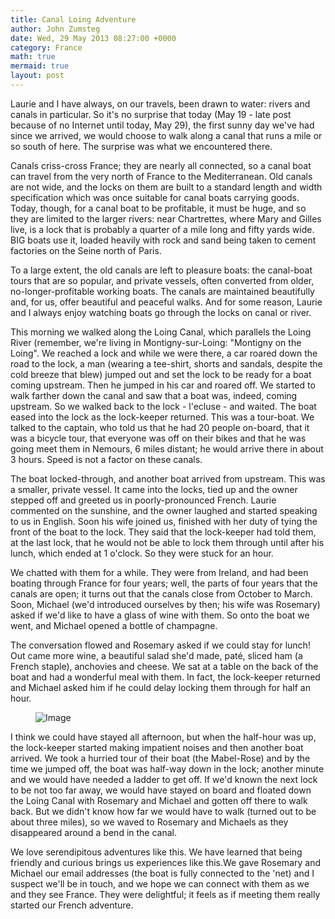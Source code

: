 ```yaml
---
title: Canal Loing Adventure
author: John Zumsteg
date: Wed, 29 May 2013 08:27:00 +0000
category: France
math: true
mermaid: true
layout: post
---
```


<p>Laurie and I have always, on our travels, been drawn to water: rivers and canals in particular. So it's no surprise that today (May 19 - late post because of no Internet until today, May 29), the first sunny day we've had since we arrived, we would choose to walk along a canal that runs a mile or so south of here. The surprise was what we encountered there.</p>
<p>Canals criss-cross France; they are nearly all connected, so a canal boat can travel from the very north of France to the Mediterranean. Old canals are not wide, and the locks on them are built to a standard length and width specification which was once suitable for canal boats carrying goods. Today, though, for a canal boat to be profitable, it must be huge, and so they are limited to the larger rivers: near Chartrettes, where Mary and Gilles live, is a lock that is probably a quarter of a mile long and fifty yards wide. BIG boats use it, loaded heavily with rock and sand being taken to cement factories on the Seine north of Paris.</p>
<p>To a large extent, the old canals are left to pleasure boats: the canal-boat tours that are so popular, and private vessels, often converted from older, no-longer-profitable working boats. The canals are maintained beautifully and, for us, offer beautiful and peaceful walks. And for some reason, Laurie and I always enjoy watching boats go through the locks on canal or river.</p>
<p>This morning we walked along the Loing Canal, which parallels the Loing River (remember, we're living in Montigny-sur-Loing: "Montigny on the Loing". We reached a lock and while we were there, a car roared down the road to the lock, a man (wearing a tee-shirt, shorts and sandals, despite the cold breeze that blew) jumped out and set the lock to be ready for a boat coming upstream. Then he jumped in his car and roared off. We started to walk farther down the canal and saw that a boat was, indeed, coming upstream. So we walked back to the lock - l'ecluse - and waited. The boat eased into the lock as the lock-keeper returned. This was a tour-boat. We talked to the captain, who told us that he had 20 people on-board, that it was a bicycle tour, that everyone was off on their bikes and that he was going meet them in Nemours, 6 miles distant; he would arrive there in about 3 hours. Speed is not a factor on these canals.</p>
<p>The boat locked-through, and another boat arrived from upstream. This was a smaller, private vessel. It came into the locks, tied up and the owner stepped off and greeted us in poorly-pronounced French. Laurie commented on the sunshine, and the owner laughed and started speaking to us in English. Soon his wife joined us, finished with her duty of tying the front of the boat to the lock. They said that the lock-keeper had told them, at the last lock, that he would not be able to lock them through until after his lunch, which ended at 1 o'clock. So they were stuck for an hour.</p>
<p>We chatted with them for a while. They were from Ireland, and had been boating through France for four years; well, the parts of four years that the canals are open; it turns out that the canals close from October to March. Soon, Michael (we'd introduced ourselves by then; his wife was Rosemary) asked if we'd like to have a glass of wine with them. So onto the boat we went, and Michael opened a bottle of champagne.</p>
<p>The conversation flowed and Rosemary asked if we could stay for lunch! Out came more wine, a beautiful salad she'd made, paté, sliced ham (a French staple), anchovies and cheese. We sat at a table on the back of the boat and had a wonderful meal with them. In fact, the lock-keeper returned and Michael asked him if he could delay locking them through for half an hour.</p>

<figure>
    <img class='landscape' src="{{ "2013/05/IMG_44631.JPG" | prepend: site.imageurl | prepend: site.baseurl  }}" alt="Image" />
    <figcaption class='wide'></figcaption>
</figure>

<p>I think we could have stayed all afternoon, but when the half-hour was up, the lock-keeper started making impatient noises and then another boat arrived. We took a hurried tour of their boat (the Mabel-Rose) and by the time we jumped off, the boat was half-way down in the lock; another minute and we would have needed a ladder to get off. If we'd known the next lock to be not too far away, we would have stayed on board and floated down the Loing Canal with Rosemary and Michael and gotten off there to walk back. But we didn't know how far we would have to walk (turned out to be about three miles), so we waved to Rosemary and Michaels as they disappeared around a bend in the canal.</p>
<p>We love serendipitous adventures like this. We have learned that being friendly and curious brings us experiences like this.We gave Rosemary and Michael our email addresses (the boat is fully connected to the 'net) and I suspect we'll be in touch, and we hope we can connect with them as we and they see France. They were delightful; it feels as if meeting them really started our French adventure.</p>
